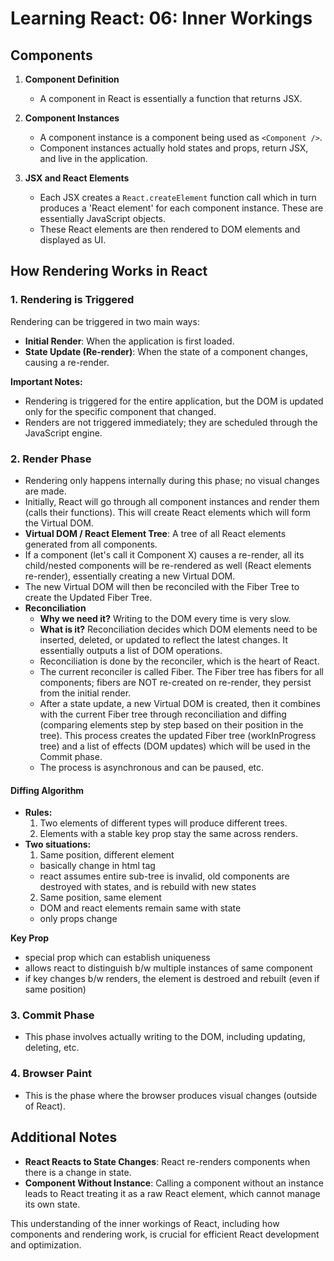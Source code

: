 # Learning React: 06: Inner Workings

## Components

1. **Component Definition**

   - A component in React is essentially a function that returns JSX.

2. **Component Instances**

   - A component instance is a component being used as `<Component />`.
   - Component instances actually hold states and props, return JSX, and live in the application.

3. **JSX and React Elements**
   - Each JSX creates a `React.createElement` function call which in turn produces a 'React element' for each component instance. These are essentially JavaScript objects.
   - These React elements are then rendered to DOM elements and displayed as UI.

## How Rendering Works in React

### 1. Rendering is Triggered

Rendering can be triggered in two main ways:

- **Initial Render**: When the application is first loaded.
- **State Update (Re-render)**: When the state of a component changes, causing a re-render.

**Important Notes:**

- Rendering is triggered for the entire application, but the DOM is updated only for the specific component that changed.
- Renders are not triggered immediately; they are scheduled through the JavaScript engine.

### 2. Render Phase

- Rendering only happens internally during this phase; no visual changes are made.
- Initially, React will go through all component instances and render them (calls their functions). This will create React elements which will form the Virtual DOM.
- **Virtual DOM / React Element Tree**: A tree of all React elements generated from all components.
- If a component (let's call it Component X) causes a re-render, all its child/nested components will be re-rendered as well (React elements re-render), essentially creating a new Virtual DOM.
- The new Virtual DOM will then be reconciled with the Fiber Tree to create the Updated Fiber Tree.
- **Reconciliation**
  - **Why we need it?** Writing to the DOM every time is very slow.
  - **What is it?** Reconciliation decides which DOM elements need to be inserted, deleted, or updated to reflect the latest changes. It essentially outputs a list of DOM operations.
  - Reconciliation is done by the reconciler, which is the heart of React.
  - The current reconciler is called Fiber. The Fiber tree has fibers for all components; fibers are NOT re-created on re-render, they persist from the initial render.
  - After a state update, a new Virtual DOM is created, then it combines with the current Fiber tree through reconciliation and diffing (comparing elements step by step based on their position in the tree). This process creates the updated Fiber tree (workInProgress tree) and a list of effects (DOM updates) which will be used in the Commit phase.
  - The process is asynchronous and can be paused, etc.

#### Diffing Algorithm

- **Rules:**
  1.  Two elements of different types will produce different trees.
  2.  Elements with a stable key prop stay the same across renders.
- **Two situations:**
  1.  Same position, different element
    - basically change in html tag
    - react assumes entire sub-tree is invalid, old components are destroyed with states, and is rebuild with new states
  2.  Same position, same element
    - DOM and react elements remain same with state
    - only props change

**Key Prop**
  - special prop which can establish uniqueness
  - allows react to distinguish b/w multiple instances of same component
  - if key changes b/w renders, the element is destroed and rebuilt (even if same position)

### 3. Commit Phase

- This phase involves actually writing to the DOM, including updating, deleting, etc.

### 4. Browser Paint

- This is the phase where the browser produces visual changes (outside of React).

## Additional Notes

- **React Reacts to State Changes**: React re-renders components when there is a change in state.
- **Component Without Instance**: Calling a component without an instance leads to React treating it as a raw React element, which cannot manage its own state.

This understanding of the inner workings of React, including how components and rendering work, is crucial for efficient React development and optimization.
